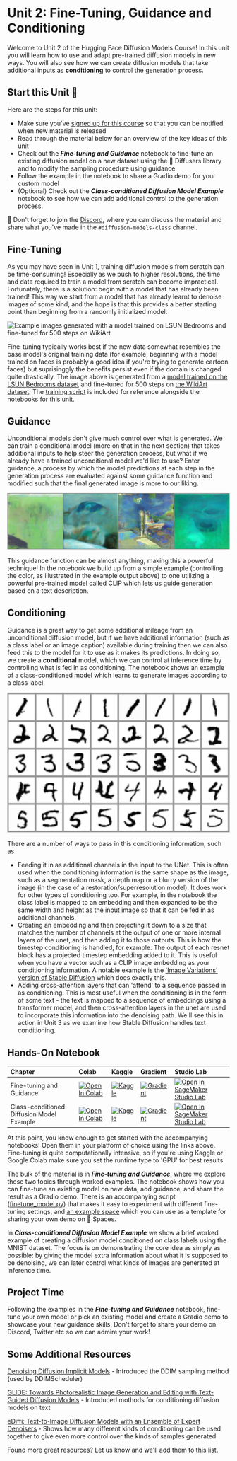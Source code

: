 # Unit 2: Fine-Tuning, Guidance and Conditioning

Welcome to Unit 2 of the Hugging Face Diffusion Models Course! In this unit you will learn how to use and adapt pre-trained diffusion models in new ways. You will also see how we can create diffusion models that take additional inputs as **conditioning** to control the generation process.

## Start this Unit :rocket:

Here are the steps for this unit:

- Make sure you've [signed up for this course](https://huggingface.us17.list-manage.com/subscribe?u=7f57e683fa28b51bfc493d048&id=ef963b4162) so that you can be notified when new material is released
- Read through the material below for an overview of the key ideas of this unit
- Check out the _**Fine-tuning and Guidance**_ notebook to fine-tune an existing diffusion model on a new dataset using the 🤗 Diffusers library and to modify the sampling procedure using guidance
- Follow the example in the notebook to share a Gradio demo for your custom model
- (Optional) Check out the _**Class-conditioned Diffusion Model Example**_ notebook to see how we can add additional control to the generation process.


:loudspeaker: Don't forget to join the [Discord](https://huggingface.co/join/discord), where you can discuss the material and share what you've made in the `#diffusion-models-class` channel.
 
## Fine-Tuning

As you may have seen in Unit 1, training diffusion models from scratch can be time-consuming! Especially as we push to higher resolutions, the time and data required to train a model from scratch can become impractical. Fortunately, there is a solution: begin with a model that has already been trained! This way we start from a model that has already learnt to denoise images of some kind, and the hope is that this provides a better starting point than beginning from a randomly initialized model.

![Example images generated with a model trained on LSUN Bedrooms and fine-tuned for 500 steps on WikiArt](https://api.wandb.ai/files/johnowhitaker/dm_finetune/2upaa341/media/images/Sample%20generations_501_d980e7fe082aec0dfc49.png)

Fine-tuning typically works best if the new data somewhat resembles the base model's original training data (for example, beginning with a model trained on faces is probably a good idea if you're trying to generate cartoon faces) but suprisinggly the benefits persist even if the domain is changed quite drastically. The image above is generated from a [model trained on the LSUN Bedrooms dataset](https://huggingface.co/google/ddpm-bedroom-256) and fine-tuned for 500 steps on [the WikiArt dataset](https://huggingface.co/datasets/huggan/wikiart). The [training script](https://github.com/huggingface/diffusion-models-class/blob/main/unit2/finetune_model.py) is included for reference alongside the notebooks for this unit.

## Guidance

Unconditional models don't give much control over what is generated. We can train a conditional model (more on that in the next section) that takes additional inputs to help steer the generation process, but what if we already have a trained unconditional model we'd like to use? Enter guidance, a process by which the model predictions at each step in the generation process are evaluated against some guidance function and modified such that the final generated image is more to our liking. 

![guidance example image](guidance_eg.png)

This guidance function can be almost anything, making this a powerful technique! In the notebook we build up from a simple example (controlling the color, as illustrated in the example output above) to one utilizing a powerful pre-trained model called CLIP which lets us guide generation based on a text description. 

## Conditioning

Guidance is a great way to get some additional mileage from an unconditional diffusion model, but if we have additional information (such as a class label or an image caption) available during training then we can also feed this to the model for it to use as it makes its predictions. In doing so, we create a **conditional** model, which we can control at inference time by controlling what is fed in as conditioning. The notebook shows an example of a class-conditioned model which learns to generate images according to a class label. 

![conditioning example](conditional_digit_generation.png)

There are a number of ways to pass in this conditioning information, such as
- Feeding it in as additional channels in the input to the UNet. This is often used when the conditioning information is the same shape as the image, such as a segmentation mask, a depth map or a blurry version of the image (in the case of a restoration/superresolution model). It does work for other types of conditioning too. For example, in the notebook the class label is mapped to an embedding and then expanded to be the same width and height as the input image so that it can be fed in as additional channels.
- Creating an embedding and then projecting it down to a size that matches the number of channels at the output of one or more internal layers of the unet, and then adding it to those outputs. This is how the timestep conditioning is handled, for example. The output of each resnet block has a projected timestep embedding added to it. This is useful when you have a vector such as a CLIP image embedding as your conditioning information. A notable example is the ['Image Variations' version of Stable Diffusion](https://huggingface.co/spaces/lambdalabs/stable-diffusion-image-variations) which does exactly this.
- Adding cross-attention layers that can 'attend' to a sequence passed in as conditioning. This is most useful when the conditioning is in the form of some text - the text is mapped to a sequence of embeddings using a transformer model, and then cross-attention layers in the unet are used to incorporate this information into the denoising path. We'll see this in action in Unit 3 as we examine how Stable Diffusion handles text conditioning.


## Hands-On Notebook

| Chapter                                     | Colab                                                                                                                                                                                               | Kaggle                                                                                                                                                                                                   | Gradient                                                                                                                                                                               | Studio Lab                                                                                                                                                                                                   |
|:--------------------------------------------|:----------------------------------------------------------------------------------------------------------------------------------------------------------------------------------------------------|:---------------------------------------------------------------------------------------------------------------------------------------------------------------------------------------------------------|:---------------------------------------------------------------------------------------------------------------------------------------------------------------------------------------|:-------------------------------------------------------------------------------------------------------------------------------------------------------------------------------------------------------------|
| Fine-tuning and Guidance                                | [![Open In Colab](https://colab.research.google.com/assets/colab-badge.svg)](https://colab.research.google.com/github/huggingface/diffusion-models-class/blob/main/unit2/01_finetuning_and_guidance.ipynb)              | [![Kaggle](https://kaggle.com/static/images/open-in-kaggle.svg)](https://kaggle.com/kernels/welcome?src=https://github.com/huggingface/diffusion-models-class/blob/main/unit2/01_finetuning_and_guidance.ipynb)              | [![Gradient](https://assets.paperspace.io/img/gradient-badge.svg)](https://console.paperspace.com/github/huggingface/diffusion-models-class/blob/main/unit2/01_finetuning_and_guidance.ipynb)              | [![Open In SageMaker Studio Lab](https://studiolab.sagemaker.aws/studiolab.svg)](https://studiolab.sagemaker.aws/import/github/huggingface/diffusion-models-class/blob/main/unit2/01_finetuning_and_guidance.ipynb)              |
| Class-conditioned Diffusion Model Example                               | [![Open In Colab](https://colab.research.google.com/assets/colab-badge.svg)](https://colab.research.google.com/github/huggingface/diffusion-models-class/blob/main/unit2/02_class_conditioned_diffusion_model_example.ipynb)              | [![Kaggle](https://kaggle.com/static/images/open-in-kaggle.svg)](https://kaggle.com/kernels/welcome?src=https://github.com/huggingface/diffusion-models-class/blob/main/unit2/02_class_conditioned_diffusion_model_example.ipynb)              | [![Gradient](https://assets.paperspace.io/img/gradient-badge.svg)](https://console.paperspace.com/github/huggingface/diffusion-models-class/blob/main/unit2/02_class_conditioned_diffusion_model_example.ipynb)              | [![Open In SageMaker Studio Lab](https://studiolab.sagemaker.aws/studiolab.svg)](https://studiolab.sagemaker.aws/import/github/huggingface/diffusion-models-class/blob/main/unit2/02_class_conditioned_diffusion_model_example.ipynb)              |

At this point, you know enough to get started with the accompanying notebooks! Open them in your platform of choice using the links above. Fine-tuning is quite computationally intensive, so if you're using Kaggle or Google Colab make sure you set the runtime type to 'GPU' for best results.

The bulk of the material is in _**Fine-tuning and Guidance**_, where we explore these two topics through worked examples. The notebook shows how you can fine-tune an existing model on new data, add guidance, and share the result as a Gradio demo. There is an accompanying script ([finetune_model.py](https://github.com/huggingface/diffusion-models-class/blob/main/unit2/finetune_model.py)) that makes it easy to experiment with different fine-tuning settings, and [an example space](https://huggingface.co/spaces/johnowhitaker/color-guided-wikiart-diffusion) which you can use as a template for sharing your own demo on 🤗 Spaces. 

In _**Class-conditioned Diffusion Model Example**_ we show a brief worked example of creating a diffusion model conditioned on class labels using the MNIST dataset. The focus is on demonstrating the core idea as simply as possible: by giving the model extra information about what it is supposed to be denoising, we can later control what kinds of images are generated at inference time.

## Project Time

Following the examples in the _**Fine-tuning and Guidance**_ notebook, fine-tune your own model or pick an existing model and create a Gradio demo to showcase your new guidance skills. Don't forget to share your demo on Discord, Twitter etc so we can admire your work!

## Some Additional Resources

[Denoising Diffusion Implicit Models](https://arxiv.org/abs/2010.02502) - Introduced the DDIM sampling method (used by DDIMScheduler)
 
[GLIDE: Towards Photorealistic Image Generation and Editing with Text-Guided Diffusion Models](https://arxiv.org/abs/2112.10741) - Introduced mothods for conditioning diffusion models on text

[eDiffi: Text-to-Image Diffusion Models with an Ensemble of Expert Denoisers](https://arxiv.org/abs/2211.01324) - Shows how many different kinds of conditioning can be used together to give even more control over the kinds of samples generated

Found more great resources? Let us know and we'll add them to this list.
